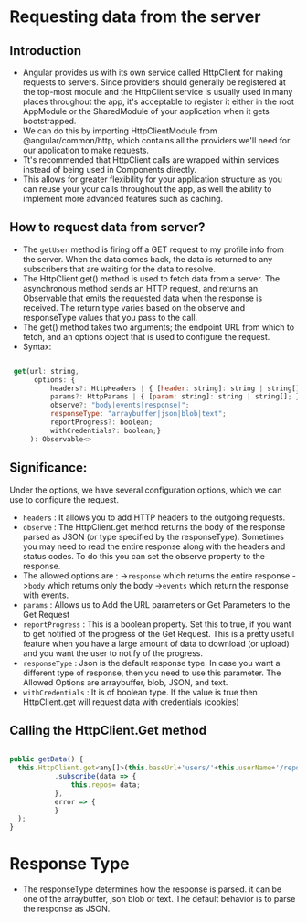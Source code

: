 <!-- How to request data from server?
How to read full response?
How to request non-json data?
Explain with syntax/example -->

# Requesting data from the server

## Introduction

* Angular provides us with its own service called HttpClient for making requests to servers. Since providers should generally be registered at the top-most module and the HttpClient service is usually used in many places throughout the app, it's acceptable to register it either in the root AppModule or the SharedModule of your application when it gets bootstrapped. 
* We can do this by importing HttpClientModule from @angular/common/http, which contains all the providers we'll need for our application to make requests.
* Tt's recommended that HttpClient calls are wrapped within services instead of being used in Components directly. 
* This allows for greater flexibility for your application structure as you can reuse your your calls throughout the app, as well the ability to implement more advanced features such as caching.

## How to request data from server?

*  The ```getUser``` method is firing off a GET request to my profile info from the server. When the data comes back, the data is returned to any subscribers that are waiting for the data to resolve.
*  The HttpClient.get() method is used to fetch data from a server. The asynchronous method sends an HTTP request, and returns an Observable that emits the requested data when the response is received. The return type varies based on the observe and responseType values that you pass to the call.
* The get() method takes two arguments; the endpoint URL from which to fetch, and an options object that is used to configure the request.
* Syntax:
```jsx

 get(url: string, 
      options: {
          headers?: HttpHeaders | { [header: string]: string | string[]; };
          params?: HttpParams | { [param: string]: string | string[]; };
          observe?: "body|events|response|";
          responseType: "arraybuffer|json|blob|text";
          reportProgress?: boolean; 
          withCredentials?: boolean;}
     ): Observable<>
 ```
 
## Significance:

Under the options, we have several configuration options, which we can use to configure the request.
* ```headers```  : It allows you to add HTTP headers to the outgoing requests. 
* ```observe```  : The HttpClient.get method returns the body of the response parsed as JSON (or type specified by the responseType). Sometimes you may need to read the entire response along with the headers and status codes. To do this you can set the observe property to the response.
* The allowed options are : 
  ->```response``` which returns the entire response
  ->```body``` which returns only the body
  ->```events``` which return the response with events.
* ```params``` :  Allows us to Add the URL parameters or Get Parameters to the Get Request
* ```reportProgress``` :  This is a boolean property. Set this to true, if you want to get notified of the progress of the Get Request. This is a pretty useful feature when you have a large amount of data to download (or upload) and you want the user to notify of the progress.
* ```responseType``` :  Json is the default response type. In case you want a different type of response, then you need to use this parameter. The Allowed Options are arraybuffer, blob, JSON, and text. 
* ```withCredentials``` :  It is of boolean type. If the value is true then HttpClient.get will request data with credentials (cookies)

## Calling the HttpClient.Get method
```jsx 

public getData() {
  this.HttpClient.get<any[]>(this.baseUrl+'users/'+this.userName+'/repos')
           .subscribe(data => {
               this.repos= data;
           },
           error => {
           }
  );
}
```
# Response Type
* The responseType determines how the response is parsed. it can be one of the arraybuffer, json blob or text. The default behavior is to parse the response as JSON.

## 
